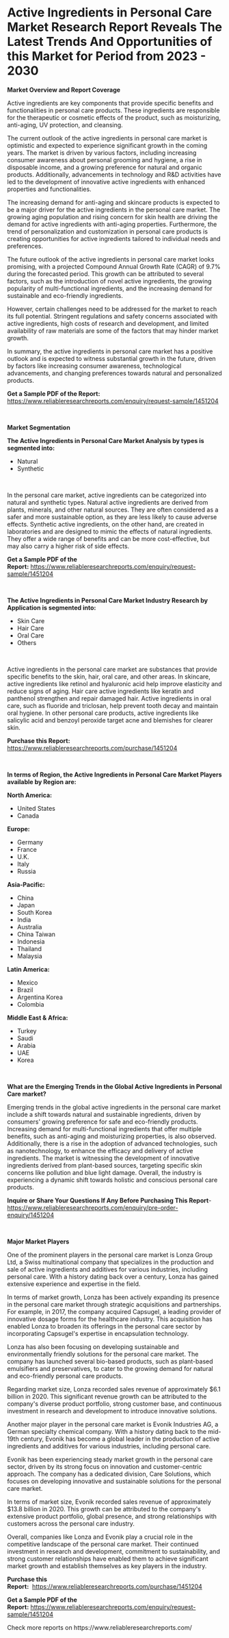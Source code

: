 <p><h1>Active Ingredients in Personal Care Market Research Report Reveals The Latest Trends And Opportunities of this Market for Period from 2023 - 2030</h1></p><p><strong>Market Overview and Report Coverage</strong></p>
<p><p>Active ingredients are key components that provide specific benefits and functionalities in personal care products. These ingredients are responsible for the therapeutic or cosmetic effects of the product, such as moisturizing, anti-aging, UV protection, and cleansing.</p><p>The current outlook of the active ingredients in personal care market is optimistic and expected to experience significant growth in the coming years. The market is driven by various factors, including increasing consumer awareness about personal grooming and hygiene, a rise in disposable income, and a growing preference for natural and organic products. Additionally, advancements in technology and R&D activities have led to the development of innovative active ingredients with enhanced properties and functionalities.</p><p>The increasing demand for anti-aging and skincare products is expected to be a major driver for the active ingredients in the personal care market. The growing aging population and rising concern for skin health are driving the demand for active ingredients with anti-aging properties. Furthermore, the trend of personalization and customization in personal care products is creating opportunities for active ingredients tailored to individual needs and preferences.</p><p>The future outlook of the active ingredients in personal care market looks promising, with a projected Compound Annual Growth Rate (CAGR) of 9.7% during the forecasted period. This growth can be attributed to several factors, such as the introduction of novel active ingredients, the growing popularity of multi-functional ingredients, and the increasing demand for sustainable and eco-friendly ingredients.</p><p>However, certain challenges need to be addressed for the market to reach its full potential. Stringent regulations and safety concerns associated with active ingredients, high costs of research and development, and limited availability of raw materials are some of the factors that may hinder market growth.</p><p>In summary, the active ingredients in personal care market has a positive outlook and is expected to witness substantial growth in the future, driven by factors like increasing consumer awareness, technological advancements, and changing preferences towards natural and personalized products.</p></p>
<p><strong>Get a Sample PDF of the Report:</strong> <a href="https://www.reliableresearchreports.com/enquiry/request-sample/1451204">https://www.reliableresearchreports.com/enquiry/request-sample/1451204</a></p>
<p>&nbsp;</p>
<p><strong>Market Segmentation</strong></p>
<p><strong>The Active Ingredients in Personal Care Market Analysis by types is segmented into:</strong></p>
<p><ul><li>Natural</li><li>Synthetic</li></ul></p>
<p>&nbsp;</p>
<p><p>In the personal care market, active ingredients can be categorized into natural and synthetic types. Natural active ingredients are derived from plants, minerals, and other natural sources. They are often considered as a safer and more sustainable option, as they are less likely to cause adverse effects. Synthetic active ingredients, on the other hand, are created in laboratories and are designed to mimic the effects of natural ingredients. They offer a wide range of benefits and can be more cost-effective, but may also carry a higher risk of side effects.</p></p>
<p><strong>Get a Sample PDF of the Report:</strong>&nbsp;<a href="https://www.reliableresearchreports.com/enquiry/request-sample/1451204">https://www.reliableresearchreports.com/enquiry/request-sample/1451204</a></p>
<p>&nbsp;</p>
<p><strong>The Active Ingredients in Personal Care Market Industry Research by Application is segmented into:</strong></p>
<p><ul><li>Skin Care</li><li>Hair Care</li><li>Oral Care</li><li>Others</li></ul></p>
<p>&nbsp;</p>
<p><p>Active ingredients in the personal care market are substances that provide specific benefits to the skin, hair, oral care, and other areas. In skincare, active ingredients like retinol and hyaluronic acid help improve elasticity and reduce signs of aging. Hair care active ingredients like keratin and panthenol strengthen and repair damaged hair. Active ingredients in oral care, such as fluoride and triclosan, help prevent tooth decay and maintain oral hygiene. In other personal care products, active ingredients like salicylic acid and benzoyl peroxide target acne and blemishes for clearer skin.</p></p>
<p><strong>Purchase this Report:</strong>&nbsp; <a href="https://www.reliableresearchreports.com/purchase/1451204">https://www.reliableresearchreports.com/purchase/1451204</a></p>
<p>&nbsp;</p>
<p><strong>In terms of Region, the Active Ingredients in Personal Care Market Players available by Region are:</strong></p>
<p>
    <p> <strong> North America: </strong>
        <ul>
            <li>United States</li>
            <li>Canada</li>
        </ul>
        </p> 
    <p> <strong> Europe: </strong>
        <ul>
            <li>Germany</li>
            <li>France</li>
            <li>U.K.</li>
            <li>Italy</li>
            <li>Russia</li>
        </ul>
        </p> 
    <p> <strong> Asia-Pacific: </strong>
        <ul>
            <li>China</li>
            <li>Japan</li>
            <li>South Korea</li>
            <li>India</li>
            <li>Australia</li>
            <li>China Taiwan</li>
            <li>Indonesia</li>
            <li>Thailand</li>
            <li>Malaysia</li>
        </ul>
        </p> 
    <p> <strong> Latin America: </strong>
        <ul>
            <li>Mexico</li>
            <li>Brazil</li>
            <li>Argentina Korea</li>
            <li>Colombia</li>
        </ul>
        </p> 
    <p> <strong> Middle East & Africa: </strong>
        <ul>
            <li>Turkey</li>
            <li>Saudi</li>
            <li>Arabia</li>
            <li>UAE</li>
            <li>Korea</li>
        </ul>
    </p>
    </p>
<p>&nbsp;</p>
<p><strong>What are the Emerging Trends in the Global Active Ingredients in Personal Care market?</strong></p>
<p><p>Emerging trends in the global active ingredients in the personal care market include a shift towards natural and sustainable ingredients, driven by consumers' growing preference for safe and eco-friendly products. Increasing demand for multi-functional ingredients that offer multiple benefits, such as anti-aging and moisturizing properties, is also observed. Additionally, there is a rise in the adoption of advanced technologies, such as nanotechnology, to enhance the efficacy and delivery of active ingredients. The market is witnessing the development of innovative ingredients derived from plant-based sources, targeting specific skin concerns like pollution and blue light damage. Overall, the industry is experiencing a dynamic shift towards holistic and conscious personal care products.</p></p>
<p><strong>Inquire or Share Your Questions If Any Before Purchasing This Report</strong>- <a href="https://www.reliableresearchreports.com/enquiry/pre-order-enquiry/1451204">https://www.reliableresearchreports.com/enquiry/pre-order-enquiry/1451204</a></p>
<p>&nbsp;</p>
<p><strong>Major Market Players</strong></p>
<p><p>One of the prominent players in the personal care market is Lonza Group Ltd, a Swiss multinational company that specializes in the production and sale of active ingredients and additives for various industries, including personal care. With a history dating back over a century, Lonza has gained extensive experience and expertise in the field.</p><p>In terms of market growth, Lonza has been actively expanding its presence in the personal care market through strategic acquisitions and partnerships. For example, in 2017, the company acquired Capsugel, a leading provider of innovative dosage forms for the healthcare industry. This acquisition has enabled Lonza to broaden its offerings in the personal care sector by incorporating Capsugel's expertise in encapsulation technology.</p><p>Lonza has also been focusing on developing sustainable and environmentally friendly solutions for the personal care market. The company has launched several bio-based products, such as plant-based emulsifiers and preservatives, to cater to the growing demand for natural and eco-friendly personal care products.</p><p>Regarding market size, Lonza recorded sales revenue of approximately $6.1 billion in 2020. This significant revenue growth can be attributed to the company's diverse product portfolio, strong customer base, and continuous investment in research and development to introduce innovative solutions.</p><p>Another major player in the personal care market is Evonik Industries AG, a German specialty chemical company. With a history dating back to the mid-19th century, Evonik has become a global leader in the production of active ingredients and additives for various industries, including personal care.</p><p>Evonik has been experiencing steady market growth in the personal care sector, driven by its strong focus on innovation and customer-centric approach. The company has a dedicated division, Care Solutions, which focuses on developing innovative and sustainable solutions for the personal care market.</p><p>In terms of market size, Evonik recorded sales revenue of approximately $13.8 billion in 2020. This growth can be attributed to the company's extensive product portfolio, global presence, and strong relationships with customers across the personal care industry.</p><p>Overall, companies like Lonza and Evonik play a crucial role in the competitive landscape of the personal care market. Their continued investment in research and development, commitment to sustainability, and strong customer relationships have enabled them to achieve significant market growth and establish themselves as key players in the industry.</p></p>
<p><strong>Purchase this Report:</strong>&nbsp;&nbsp;<a href="https://www.reliableresearchreports.com/purchase/1451204">https://www.reliableresearchreports.com/purchase/1451204</a></p>
<p></p>
<p><strong>Get a Sample PDF of the Report:</strong>&nbsp;<a href="https://www.reliableresearchreports.com/enquiry/request-sample/1451204">https://www.reliableresearchreports.com/enquiry/request-sample/1451204</a></p>
<p>Check more reports on https://www.reliableresearchreports.com/</p>
